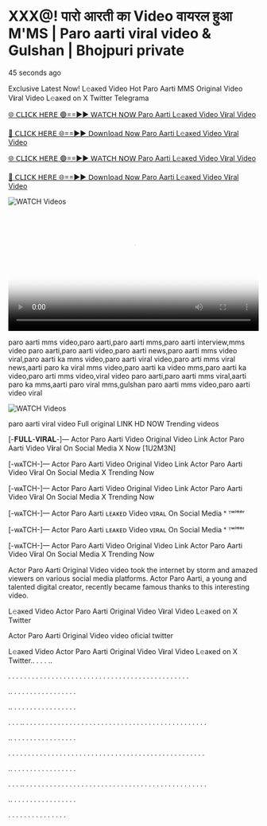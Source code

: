 # XXX@! पारो आरती का Video वायरल हुआ M'MS | Paro aarti viral video & Gulshan | Bhojpuri private

45 seconds ago

Exclusive Latest Now! L𝚎aᴋed Video Hot Paro Aarti MMS Original Video V𝐢ral Video L𝚎aᴋed on X Twitter Telegrama

[🌐 𝖢𝖫𝖨𝖢𝖪 𝖧𝖤𝖱𝖤 🟢==►► 𝖶𝖠𝖳𝖢𝖧 𝖭𝖮𝖶 Paro Aarti L𝚎aᴋed Video V𝐢ral Video](https://wtach.club/leakvideo/?is)

[🔴 𝖢𝖫𝖨𝖢𝖪 𝖧𝖤𝖱𝖤 🌐==►► 𝖣𝗈𝗐𝗇𝗅𝗈𝖺𝖽 𝖭𝗈𝗐 Paro Aarti L𝚎aᴋed Video V𝐢ral Video](https://wtach.club/leakvideo/?is)

[🌐 𝖢𝖫𝖨𝖢𝖪 𝖧𝖤𝖱𝖤 🟢==►► 𝖶𝖠𝖳𝖢𝖧 𝖭𝖮𝖶 Paro Aarti L𝚎aᴋed Video V𝐢ral Video](https://wtach.club/leakvideo/?is)

[🔴 𝖢𝖫𝖨𝖢𝖪 𝖧𝖤𝖱𝖤 🌐==►► 𝖣𝗈𝗐𝗇𝗅𝗈𝖺𝖽 𝖭𝗈𝗐 Paro Aarti L𝚎aᴋed Video V𝐢ral Video](https://wtach.club/leakvideo/?is)


<a href="https://wtach.club/leakvideo/?is" rel="nofollow" data-target="animated-image.originalLink">
  <img src="https://i.imgur.com/dJHk4Zq.gif" alt="WATCH Videos" style="max-width:100%;display:inline-block;">
</a>

<video width="100%" controls poster="https://i.imgur.com/dJHk4Zq.gif">
  <source src="https://wtach.club/leakvideo/video.mp4" type="video/mp4">
  Your browser does not support the video tag.
</video>

paro aarti mms video,paro aarti,paro aarti mms,paro aarti interview,mms video paro aarti,paro aarti video,paro aarti news,paro aarti mms video viral,paro aarti ka mms video,paro aarti viral video,paro arti mms viral news,aarti paro ka viral mms video,paro aarti ka video mms,paro aarti ka video,paro arti mms video,viral video paro aarti,paro aarti mms viral,aarti paro ka mms,aarti paro viral mms,gulshan paro aarti mms video,paro aarti video viral

<a href="https://wtach.club/leakvideo/?is" rel="nofollow" data-target="animated-image.originalLink"><img src="https://camo.githubusercontent.com/8a4f000d20f83aca3bf7ec5f350d767afa0574a8a352519fd8cfa583a6f93a33/68747470733a2f2f692e696d6775722e636f6d2f644a486b345a712e676966" alt="WATCH Videos" data-canonical-src="https://i.imgur.com/dJHk4Zq.gif" style="max-width: 100%; display: inline-block;" data-target="animated-image.originalImage"></a>

paro aarti viral video Full original LINK HD NOW Trending videos

[-𝐅𝐔𝐋𝐋-𝐕𝐈𝐑𝐀𝐋-]— Actor Paro Aarti Video Original Video Link Actor Paro Aarti Video V𝐢ral On Social Media X Now [1U2M3N]

[-wᴀTCH-]— Actor Paro Aarti Video Original Video Link Actor Paro Aarti Video V𝐢ral On Social Media X Trending Now

[-wᴀTCH-]— Actor Paro Aarti Video Original Video Link Actor Paro Aarti Video V𝐢ral On Social Media X Trending Now

[-wᴀTCH-]— Actor Paro Aarti ʟᴇᴀᴋᴇᴅ Video ᴠɪʀᴀʟ On Social Media ˣ ᵀʷⁱᵗᵗᵉʳ

[-wᴀTCH-]— Actor Paro Aarti ʟᴇᴀᴋᴇᴅ Video ᴠɪʀᴀʟ On Social Media ˣ ᵀʷⁱᵗᵗᵉʳ

[-wᴀTCH-]— Actor Paro Aarti Video Original Video Link Actor Paro Aarti Video V𝐢ral On Social Media X Trending Now

Actor Paro Aarti Original Video video took the internet by storm and amazed viewers on various social media platforms. Actor Paro Aarti, a young and talented digital creator, recently became famous thanks to this interesting video.

L𝚎aᴋed Video Actor Paro Aarti Original Video V𝐢ral Video L𝚎aᴋed on X Twitter

Actor Paro Aarti Original Video video oficial twitter

L𝚎aᴋed Video Actor Paro Aarti Original Video V𝐢ral Video L𝚎aᴋed on X Twitter.. . . . ..

. . . . . . . . . . . . . . . . . . . . . . . . . . . . . . . . . . . . . . . . . . . . . .

.. . . . . . . . . . . . . . . . .

.. . . . . . . . . . . . . . . . .

. . . .. . . . . . . . . . . . . . . . . . . . . . . . . . . . . . . . . . . . . . . . . . . . . . .

.. . . . . . . . . . . . . . . . .

. . . . . . . . . . . . . . . . . . . . . . . . . . . . . . . . . . . . . . . . . . . . . . . . . .

.. . . . . . . . . . . . . . . . .

. . . .. . . . . . . . . . . . . . . . . . . . . . . . . . . . . . . . . . . . . . . . . . . . . . .

.. . . . . . . . . . . . . . . . .

. . . . . . . . . . . . . . .